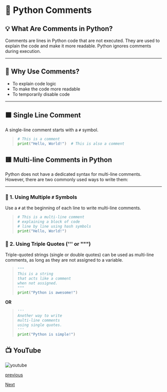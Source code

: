 # 📝 Python Comments

## 💡 What Are Comments in Python?
Comments are lines in Python code that are not executed. They are used to explain the code and make it more readable. Python ignores comments during execution.

---

## 🧠 Why Use Comments?
- To explain code logic
- To make the code more readable
- To temporarily disable code

---

## 🟩 Single Line Comment

A single-line comment starts with a `#` symbol.

>```python
># This is a comment
>print("Hello, World!")  # This is also a comment
>```
## 🟨 Multi-line Comments in Python

Python does not have a dedicated syntax for multi-line comments. However, there are two commonly used ways to write them:

---

### 🔹 1. Using Multiple `#` Symbols

Use a `#` at the beginning of each line to write multi-line comments.

>```python
># This is a multi-line comment
># explaining a block of code
># line by line using hash symbols
>print("Hello, World!")
>```

### 🔹 2. Using Triple Quotes (''' or """)
Triple-quoted strings (single or double quotes) can be used as multi-line comments, as long as they are not assigned to a variable.
> ```python
>"""
>This is a string
>that acts like a comment
>when not assigned.
>"""
>print("Python is awesome!")
>```
**OR**
> ```python
>'''
>Another way to write
>multi-line comments
>using single quotes.
>'''
>print("Python is simple!")
>```

## 📺 YouTube
![youtube]()


[previous](python/python_chapter_3_python_syntax.md)

[Next](python/python_chapter_5_python_variable.md)